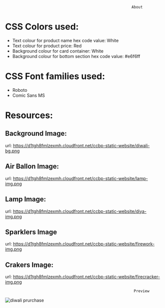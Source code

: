                                                              About

# CSS Colors used:

* Text colour for product name hex code value: White
* Text colour for product price: Red
* Background colour for card container: White
* Background colour for bottom section hex code value: #e6f6ff

 
# CSS Font families used:

* Roboto
* Comic Sans MS


# Resources:
## Background Image:
url: https://d1tgh8fmlzexmh.cloudfront.net/ccbp-static-website/diwali-bg.png
## Air Ballon Image:
url: https://d1tgh8fmlzexmh.cloudfront.net/ccbp-static-website/lamp-img.png
## Lamp Image:
url: https://d1tgh8fmlzexmh.cloudfront.net/ccbp-static-website/diya-img.png
## Sparklers Image
url: https://d1tgh8fmlzexmh.cloudfront.net/ccbp-static-website/firework-img.png
## Crakers Image:
url: https://d1tgh8fmlzexmh.cloudfront.net/ccbp-static-website/firecracker-img.png
                                                              
                              
                                                              Preview
   ![diwali prurchase](https://user-images.githubusercontent.com/99186533/193413434-8881891f-1dbe-4b50-8808-d8991929cab4.png)
